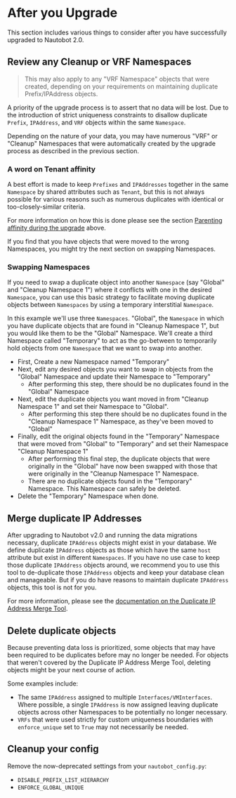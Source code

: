 # After you Upgrade

This section includes various things to consider after you have successfully upgraded to Nautobot 2.0.

## Review any Cleanup or VRF Namespaces

> This may also apply to any "VRF Namespace" objects that were created, depending on your requirements on maintaining duplicate Prefix/IPAddress objects.

A priority of the upgrade process is to assert that no data will be lost. Due to the introduction of strict uniqueness constraints to disallow duplicate `Prefix`, `IPAddress`, and `VRF` objects within the same `Namespace`.

Depending on the nature of your data, you may have numerous "VRF" or "Cleanup" Namespaces that were automatically created by the upgrade process as described in the previous section.

### A word on Tenant affinity

A best effort is made to keep `Prefixes` and `IPAddresses` together in the same `Namespace` by shared attributes such as `Tenant`, but this is not always possible for various reasons such as numerous duplicates with identical or too-closely-similar criteria.

For more information on how this is done please see the section [Parenting affinity during the upgrade](./whats-changed.md#parenting-affinity-during-the-upgrade) above.

If you find that you have objects that were moved to the wrong Namespaces, you might try the next section on swapping Namespaces.

### Swapping Namespaces

If you need to swap a duplicate object into another `Namespace` (say "Global" and "Cleanup Namespace 1") where it conflicts with one in the desired `Namespace`, you can use this basic strategy to facilitate moving duplicate objects between `Namespaces` by using a temporary interstitial `Namespace`.

In this example we'll use three `Namespaces`. "Global", the `Namespace` in which you have duplicate objects that are found in "Cleanup Namespace 1", but you would like them to be the "Global" Namespace. We'll create a third Namespace called "Temporary" to act as the go-between to temporarily hold objects from one `Namespace` that we want to swap into another.

- First, Create a new  Namespace named "Temporary"
- Next, edit any desired objects you want to swap in objects from the "Global" Namespace and update their Namespace to "Temporary"
    - After performing this step, there should be no duplicates found in the "Global" Namespace
- Next, edit the duplicate objects you want moved in from "Cleanup Namespace 1" and set their Namespace to "Global".
    - After performing this step there should be no duplicates found in the "Cleanup Namespace 1" Namespace, as they've been moved to "Global"
- Finally, edit the original objects found in the "Temporary" Namespace that were moved from "Global" to "Temporary" and set their Namespace "Cleanup Namespace 1"
    - After performing this final step, the duplicate objects that were originally in the "Global" have now been swapped with those that were originally in the "Cleanup Namespace 1" Namespace.
    - There are no duplicate objects found in the "Temporary" Namespace. This Namespace can safely be deleted.
- Delete the "Temporary" Namespace when done.

## Merge duplicate IP Addresses

After upgrading to Nautobot v2.0 and running the data migrations necessary, duplicate `IPAddress` objects might exist in your database. We define duplicate `IPAddress` objects as those which have the same `host` attribute but exist in different `Namespaces`. If you have no use case to keep those duplicate `IPAddress` objects around, we recommend you to use this tool to de-duplicate those `IPAddress` objects and keep your database clean and manageable. But if you do have reasons to maintain duplicate `IPAddress` objects, this tool is not for you.

For more information, please see the [documentation on the Duplicate IP Address Merge Tool](../../../../feature-guides/ip-address-merge-tool.md).

## Delete duplicate objects

Because preventing data loss is prioritized, some objects that may have been required to be duplicates before may no longer be needed. For objects that weren't covered by the Duplicate IP Address Merge Tool, deleting objects might be your next course of action.

Some examples include:

- The same `IPAddress` assigned to multiple `Interfaces/VMInterfaces`. Where possible, a single `IPAddress` is now assigned leaving duplicate objects across other Namespaces to be potentially no longer necessary.
- `VRFs` that were used strictly for custom uniqueness boundaries with `enforce_unique` set to `True` may not necessarily be needed.

## Cleanup your config

Remove the now-deprecated settings from your `nautobot_config.py`:

- `DISABLE_PREFIX_LIST_HIERARCHY`
- `ENFORCE_GLOBAL_UNIQUE`
